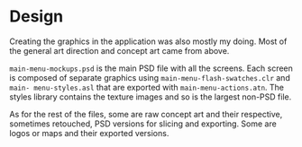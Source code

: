 # Design

Creating the graphics in the application was also mostly my doing. Most of the
general art direction and concept art came from above.

`main-menu-mockups.psd` is the main PSD file with all the screens. Each screen is
composed of separate graphics using `main-menu-flash-swatches.clr` and `main-
menu-styles.asl` that are exported with `main-menu-actions.atn`. The styles
library contains the texture images and so is the largest non-PSD file.

As for the rest of the files, some are raw concept art and their respective,
sometimes retouched, PSD versions for slicing and exporting. Some are logos or
maps and their exported versions.
